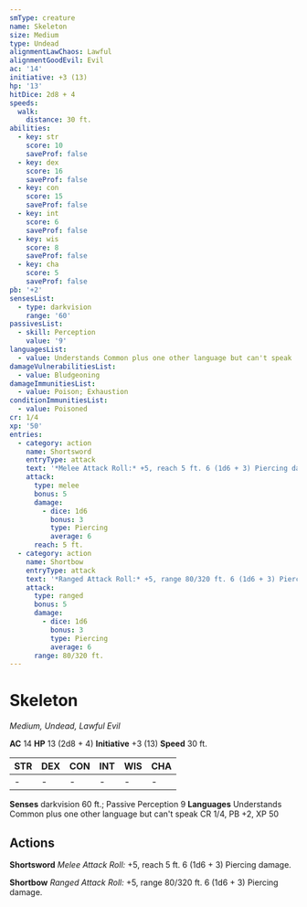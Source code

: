 ```yaml
---
smType: creature
name: Skeleton
size: Medium
type: Undead
alignmentLawChaos: Lawful
alignmentGoodEvil: Evil
ac: '14'
initiative: +3 (13)
hp: '13'
hitDice: 2d8 + 4
speeds:
  walk:
    distance: 30 ft.
abilities:
  - key: str
    score: 10
    saveProf: false
  - key: dex
    score: 16
    saveProf: false
  - key: con
    score: 15
    saveProf: false
  - key: int
    score: 6
    saveProf: false
  - key: wis
    score: 8
    saveProf: false
  - key: cha
    score: 5
    saveProf: false
pb: '+2'
sensesList:
  - type: darkvision
    range: '60'
passivesList:
  - skill: Perception
    value: '9'
languagesList:
  - value: Understands Common plus one other language but can't speak
damageVulnerabilitiesList:
  - value: Bludgeoning
damageImmunitiesList:
  - value: Poison; Exhaustion
conditionImmunitiesList:
  - value: Poisoned
cr: 1/4
xp: '50'
entries:
  - category: action
    name: Shortsword
    entryType: attack
    text: '*Melee Attack Roll:* +5, reach 5 ft. 6 (1d6 + 3) Piercing damage.'
    attack:
      type: melee
      bonus: 5
      damage:
        - dice: 1d6
          bonus: 3
          type: Piercing
          average: 6
      reach: 5 ft.
  - category: action
    name: Shortbow
    entryType: attack
    text: '*Ranged Attack Roll:* +5, range 80/320 ft. 6 (1d6 + 3) Piercing damage.'
    attack:
      type: ranged
      bonus: 5
      damage:
        - dice: 1d6
          bonus: 3
          type: Piercing
          average: 6
      range: 80/320 ft.
---
```


# Skeleton
*Medium, Undead, Lawful Evil*

**AC** 14
**HP** 13 (2d8 + 4)
**Initiative** +3 (13)
**Speed** 30 ft.

| STR | DEX | CON | INT | WIS | CHA |
| --- | --- | --- | --- | --- | --- |
| - | - | - | - | - | - |

**Senses** darkvision 60 ft.; Passive Perception 9
**Languages** Understands Common plus one other language but can't speak
CR 1/4, PB +2, XP 50

## Actions

**Shortsword**
*Melee Attack Roll:* +5, reach 5 ft. 6 (1d6 + 3) Piercing damage.

**Shortbow**
*Ranged Attack Roll:* +5, range 80/320 ft. 6 (1d6 + 3) Piercing damage.
